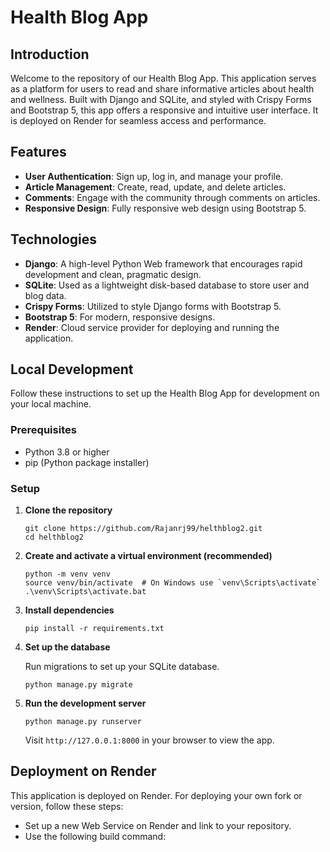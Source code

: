 # Health Blog App

## Introduction

Welcome to the repository of our Health Blog App. This application serves as a platform for users to read and share informative articles about health and wellness. Built with Django and SQLite, and styled with Crispy Forms and Bootstrap 5, this app offers a responsive and intuitive user interface. It is deployed on Render for seamless access and performance.

## Features

- **User Authentication**: Sign up, log in, and manage your profile.
- **Article Management**: Create, read, update, and delete articles.
- **Comments**: Engage with the community through comments on articles.
- **Responsive Design**: Fully responsive web design using Bootstrap 5.

## Technologies

- **Django**: A high-level Python Web framework that encourages rapid development and clean, pragmatic design.
- **SQLite**: Used as a lightweight disk-based database to store user and blog data.
- **Crispy Forms**: Utilized to style Django forms with Bootstrap 5.
- **Bootstrap 5**: For modern, responsive designs.
- **Render**: Cloud service provider for deploying and running the application.

## Local Development

Follow these instructions to set up the Health Blog App for development on your local machine.

### Prerequisites

- Python 3.8 or higher
- pip (Python package installer)

### Setup

1. **Clone the repository**

    ```
    git clone https://github.com/Rajanrj99/helthblog2.git
    cd helthblog2
    ```

2. **Create and activate a virtual environment (recommended)**

    ```
    python -m venv venv
    source venv/bin/activate  # On Windows use `venv\Scripts\activate`
    .\venv\Scripts\activate.bat
    ```

3. **Install dependencies**

    ```
    pip install -r requirements.txt
    ```

4. **Set up the database**

    Run migrations to set up your SQLite database.

    ```
    python manage.py migrate
    ```

5. **Run the development server**

    ```
    python manage.py runserver
    ```

    Visit `http://127.0.0.1:8000` in your browser to view the app.

## Deployment on Render

This application is deployed on Render. For deploying your own fork or version, follow these steps:

- Set up a new Web Service on Render and link to your repository.
- Use the following build command:
  
